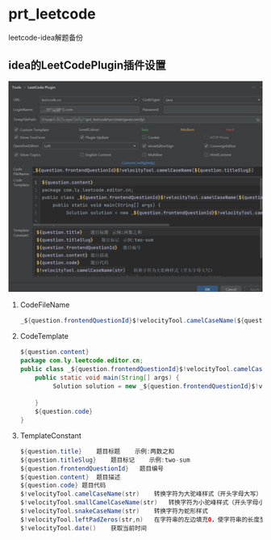 # prt_leetcode
leetcode-idea解题备份
## idea的LeetCodePlugin插件设置

![img.png](img.png)
1. CodeFileName

   ```java
   _${question.frontendQuestionId}$!velocityTool.camelCaseName(${question.titleSlug})
   ```

2. CodeTemplate

   ```java
   ${question.content}
   package com.ly.leetcode.editor.cn;
   public class _${question.frontendQuestionId}$!velocityTool.camelCaseName(${question.titleSlug}){
       public static void main(String[] args) {
            Solution solution = new _${question.frontendQuestionId}$!velocityTool.camelCaseName(${question.titleSlug})().new Solution();
            
       }
       ${question.code}
   }
   ```

3. TemplateConstant

   ```java
   ${question.title}	题目标题	示例:两数之和
   ${question.titleSlug}	题目标记	示例:two-sum
   ${question.frontendQuestionId}	题目编号
   ${question.content}	题目描述
   ${question.code}	题目代码
   $!velocityTool.camelCaseName(str)	转换字符为大驼峰样式（开头字母大写）
   $!velocityTool.smallCamelCaseName(str)	转换字符为小驼峰样式（开头字母小写）
   $!velocityTool.snakeCaseName(str)	转换字符为蛇形样式
   $!velocityTool.leftPadZeros(str,n)	在字符串的左边填充0，使字符串的长度至少为n
   $!velocityTool.date()	获取当前时间
   ```

   